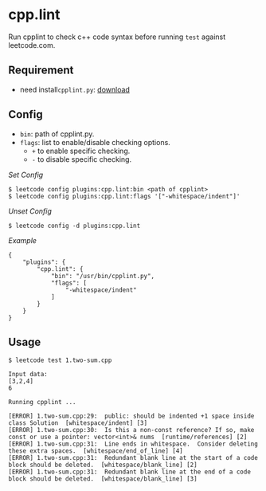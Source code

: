 # cpp.lint

Run cpplint to check c++ code syntax before running `test` against leetcode.com.

## Requirement

* need install`cpplint.py`: [download](https://raw.githubusercontent.com/google/styleguide/gh-pages/cpplint/cpplint.py)

## Config

* `bin`: path of cpplint.py.
* `flags`: list to enable/disable checking options.
	* `+` to enable specific checking.
	* `-` to disable specific checking.

*Set Config*

	$ leetcode config plugins:cpp.lint:bin <path of cpplint>
	$ leetcode config plugins:cpp.lint:flags '["-whitespace/indent"]'

*Unset Config*

	$ leetcode config -d plugins:cpp.lint

*Example*

	{
		"plugins": {
			"cpp.lint": {
				"bin": "/usr/bin/cpplint.py",
				"flags": [
					"-whitespace/indent"
				]
			}
		}
	}

## Usage

    $ leetcode test 1.two-sum.cpp

    Input data:
    [3,2,4]
    6

    Running cpplint ...

    [ERROR] 1.two-sum.cpp:29:  public: should be indented +1 space inside class Solution  [whitespace/indent] [3]
    [ERROR] 1.two-sum.cpp:30:  Is this a non-const reference? If so, make const or use a pointer: vector<int>& nums  [runtime/references] [2]
    [ERROR] 1.two-sum.cpp:31:  Line ends in whitespace.  Consider deleting these extra spaces.  [whitespace/end_of_line] [4]
    [ERROR] 1.two-sum.cpp:31:  Redundant blank line at the start of a code block should be deleted.  [whitespace/blank_line] [2]
    [ERROR] 1.two-sum.cpp:31:  Redundant blank line at the end of a code block should be deleted.  [whitespace/blank_line] [3]
